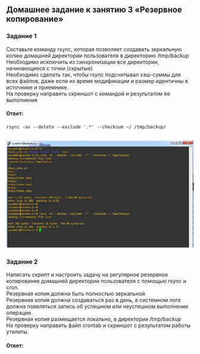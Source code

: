 ## Домашнее задание к занятию 3 «Резервное копирование»  

### Задание 1  
Составьте команду rsync, которая позволяет создавать зеркальную копию домашней директории пользователя в директорию /tmp/backup  
Необходимо исключить из синхронизации все директории, начинающиеся с точки (скрытые)  
Необходимо сделать так, чтобы rsync подсчитывал хэш-суммы для всех файлов, даже если их время модификации и размер идентичны в источнике и приемнике.  
На проверку направить скриншот с командой и результатом ее выполнения  

#### Ответ: 
```
rsync -av --delete --exclude '.*' --checksum ~/ /tmp/backup/
```
![](https://github.com/networksuperman/netology_dev_ops/blob/main/fault_tolerance/10_3/img/10_3_1.jpg)
---

### Задание 2  
Написать скрипт и настроить задачу на регулярное резервное копирование домашней директории пользователя с помощью rsync и cron.  
Резервная копия должна быть полностью зеркальной  
Резервная копия должна создаваться раз в день, в системном логе должна появляться запись об успешном или неуспешном выполнении операции  
Резервная копия размещается локально, в директории /tmp/backup  
На проверку направить файл crontab и скриншот с результатом работы утилиты.  

#### Ответ:  
